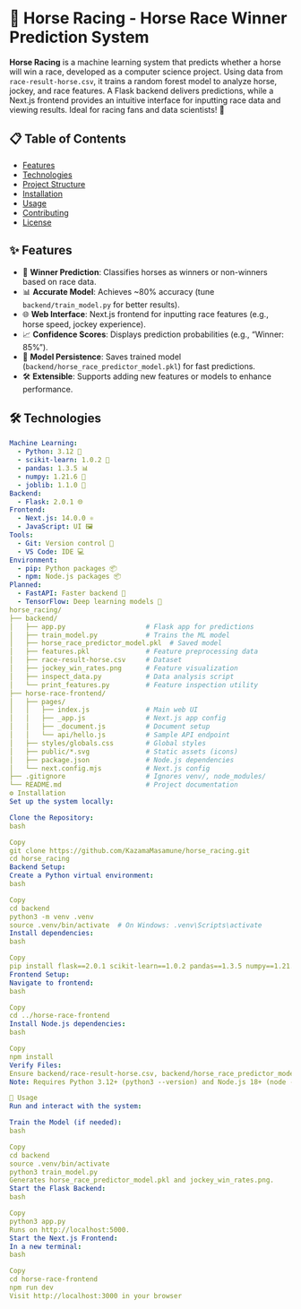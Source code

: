 # 🏇 Horse Racing - Horse Race Winner Prediction System

**Horse Racing** is a machine learning system that predicts whether a horse will win a race, developed as a computer science project. Using data from `race-result-horse.csv`, it trains a random forest model to analyze horse, jockey, and race features. A Flask backend delivers predictions, while a Next.js frontend provides an intuitive interface for inputting race data and viewing results. Ideal for racing fans and data scientists! 🌟

## 📋 Table of Contents
- [Features](#features)
- [Technologies](#technologies)
- [Project Structure](#project-structure)
- [Installation](#installation)
- [Usage](#usage)
- [Contributing](#contributing)
- [License](#license)

## ✨ Features
- 🐎 **Winner Prediction**: Classifies horses as winners or non-winners based on race data.
- 📊 **Accurate Model**: Achieves ~80% accuracy (tune `backend/train_model.py` for better results).
- 🌐 **Web Interface**: Next.js frontend for inputting race features (e.g., horse speed, jockey experience).
- 📈 **Confidence Scores**: Displays prediction probabilities (e.g., “Winner: 85%”).
- 💾 **Model Persistence**: Saves trained model (`backend/horse_race_predictor_model.pkl`) for fast predictions.
- 🛠️ **Extensible**: Supports adding new features or models to enhance performance.

## 🛠️ Technologies
```yaml
Machine Learning:
  - Python: 3.12 🐍
  - scikit-learn: 1.0.2 🤖
  - pandas: 1.3.5 📊
  - numpy: 1.21.6 🔢
  - joblib: 1.1.0 💾
Backend:
  - Flask: 2.0.1 🌐
Frontend:
  - Next.js: 14.0.0 ⚛️
  - JavaScript: UI 🖼️
Tools:
  - Git: Version control 🔗
  - VS Code: IDE 💻
Environment:
  - pip: Python packages 📦
  - npm: Node.js packages 📦
Planned:
  - FastAPI: Faster backend 🚀
  - TensorFlow: Deep learning models 🧠
horse_racing/
├── backend/
│   ├── app.py                    # Flask app for predictions
│   ├── train_model.py            # Trains the ML model
│   ├── horse_race_predictor_model.pkl  # Saved model
│   ├── features.pkl              # Feature preprocessing data
│   ├── race-result-horse.csv     # Dataset
│   ├── jockey_win_rates.png      # Feature visualization
│   ├── inspect_data.py           # Data analysis script
│   └── print_features.py         # Feature inspection utility
├── horse-race-frontend/
│   ├── pages/
│   │   ├── index.js              # Main web UI
│   │   ├── _app.js               # Next.js app config
│   │   ├── _document.js          # Document setup
│   │   └── api/hello.js          # Sample API endpoint
│   ├── styles/globals.css        # Global styles
│   ├── public/*.svg              # Static assets (icons)
│   ├── package.json              # Node.js dependencies
│   └── next.config.mjs           # Next.js config
├── .gitignore                    # Ignores venv/, node_modules/
└── README.md                     # Project documentation
⚙️ Installation
Set up the system locally:

Clone the Repository:
bash

Copy
git clone https://github.com/KazamaMasamune/horse_racing.git
cd horse_racing
Backend Setup:
Create a Python virtual environment:
bash

Copy
cd backend
python3 -m venv .venv
source .venv/bin/activate  # On Windows: .venv\Scripts\activate
Install dependencies:
bash

Copy
pip install flask==2.0.1 scikit-learn==1.0.2 pandas==1.3.5 numpy==1.21.6 joblib==1.1.0
Frontend Setup:
Navigate to frontend:
bash

Copy
cd ../horse-race-frontend
Install Node.js dependencies:
bash

Copy
npm install
Verify Files:
Ensure backend/race-result-horse.csv, backend/horse_race_predictor_model.pkl, and backend/train_model.py are present.
Note: Requires Python 3.12+ (python3 --version) and Node.js 18+ (node --version).

🚀 Usage
Run and interact with the system:

Train the Model (if needed):
bash

Copy
cd backend
source .venv/bin/activate
python3 train_model.py
Generates horse_race_predictor_model.pkl and jockey_win_rates.png.
Start the Flask Backend:
bash

Copy
python3 app.py
Runs on http://localhost:5000.
Start the Next.js Frontend:
In a new terminal:
bash

Copy
cd horse-race-frontend
npm run dev
Visit http://localhost:3000 in your browser
